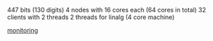 447 bits (130 digits)
4 nodes with 16 cores each (64 cores in total)
32 clients with 2 threads
2 threads for linalg (4 core machine)

[monitoring](https://console.cloud.google.com/monitoring/dashboards/builder/73fee302-005b-432f-924d-68e88ae2ebf5?project=cado-nfs-cloud&dashboardBuilderState=%257B%2522editModeEnabled%2522:false%257D&startTime=20220523T102528-07:00&endTime=20220523T134528-07:00)
